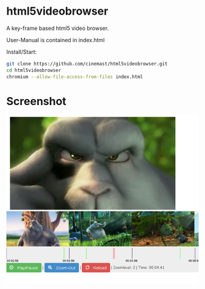 html5videobrowser
=================

A key-frame based html5 video browser.

User-Manual is contained in index.html

Install/Start: 
```sh
git clone https://github.com/cinemast/html5videobrowser.git
cd html5videobrowser
chromium --allow-file-access-from-files index.html
```

Screenshot
=============

![Screenshot](https://raw.githubusercontent.com/cinemast/html5videobrowser/master/doc/screenshot.png)
